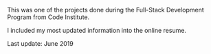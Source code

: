 This was one of the projects done during the Full-Stack Development Program from Code Institute.

I included my most updated information into the online resume. 

Last update: June 2019
